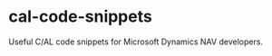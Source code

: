 cal-code-snippets
=================

Useful C/AL code snippets for Microsoft Dynamics NAV developers.
